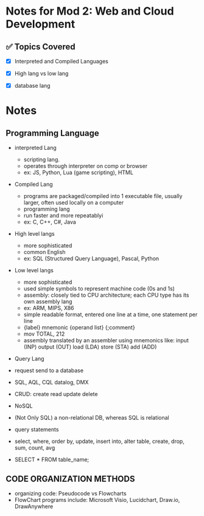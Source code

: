 # Notes for Mod 2: Web and Cloud Development

## ✅ Topics Covered
- [x] Interpreted and Compiled Languages
- [x] High lang vs low lang
- [x] database lang




# Notes

## Programming Language
- interpreted Lang
  - scripting lang.
  - operates through interpreter on comp or browser
  - ex: JS, Python, Lua (game scripting), HTML
- Compiled Lang
  - programs are packaged/compiled into 1 executable file, usually larger, often used locally on a computer
  - programming lang
  - run faster and more repeatablyi
  - ex: C, C++, C#, Java

- High level langs
  - more sophisticated
  - common English
  - ex: SQL (Structured Query Language), Pascal, Python

- Low level langs
  - more sophisticated
  - used simple symbols to represent machine code (0s and 1s)
  - assembly: closely tied to CPU architecture; each CPU type has its own assembly lang
  - ex: ARM, MIPS, X86
  - simple readable format, entered one line at a time, one statement per line
  - {label} mnemonic {operand list} {;comment}
  - mov TOTAL, 212
  - assembly translated by an assembler using mnemonics like: input (INP) output (OUT) load (LDA) store (STA) add (ADD)

- Query Lang
 - request send to a database 
 - SQL, AQL, CQL datalog, DMX
 - CRUD: create read update delete

 - NoSQL
  - (Not Only SQL) a non-relational DB, whereas SQL is relational

 - query statements
  - select, where, order by, update, insert into, alter table, create, drop, sum, count, avg
  - SELECT * FROM table_name;

## CODE ORGANIZATION METHODS
- organizing code: Pseudocode vs Flowcharts
- FlowChart programs include: Microsoft Visio, Lucidchart, Draw.io, DrawAnywhere











































































